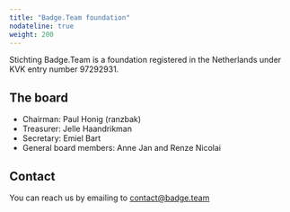 ```yaml
---
title: "Badge.Team foundation"
nodateline: true
weight: 200
---
```


Stichting Badge.Team is a foundation registered in the Netherlands under KVK entry number 97292931.

## The board

 - Chairman: Paul Honig (ranzbak)
 - Treasurer: Jelle Haandrikman
 - Secretary: Emiel Bart
 - General board members: Anne Jan and Renze Nicolai

## Contact

You can reach us by emailing to contact@badge.team

